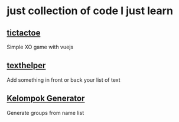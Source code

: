 # just collection of code I just learn

## [tictactoe](https://matosummer.github.io/learn-playground/tictactoe/)

Simple XO game with vuejs

## [texthelper](https://matosummer.github.io/learn-playground/texthelper/)

Add something in front or back your list of text

## [Kelompok Generator](https://matosummer.github.io/learn-playground/kelompokgenerator/)

Generate groups from name list
